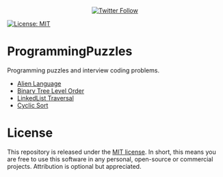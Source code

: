 <p align="center">
  <a href="https://twitter.com/anshul81">
    <img src="https://img.shields.io/twitter/follow/anshul81?style=social" alt="Twitter Follow" />
  </a>
</p>

[![License: MIT](https://img.shields.io/badge/License-MIT-yellow.svg)](https://opensource.org/licenses/MIT)

# ProgrammingPuzzles
Programming puzzles and interview coding problems.

- [Alien Language](https://github.com/anshulkhare7/ProgrammingPuzzles/tree/master/AlienLanguage)
- [Binary Tree Level Order](https://github.com/anshulkhare7/ProgrammingPuzzles/tree/master/BinaryTreeLevelOrder)
- [LinkedList Traversal](https://github.com/anshulkhare7/ProgrammingPuzzles/tree/master/LinkedListReversal)
- [Cyclic Sort](https://github.com/anshulkhare7/ProgrammingPuzzles/tree/master/CyclicSort)

# License

This repository is released under the [MIT license](https://opensource.org/licenses/MIT). In short, this means you are free to use this software in any personal, open-source or commercial projects. Attribution is optional but appreciated.
